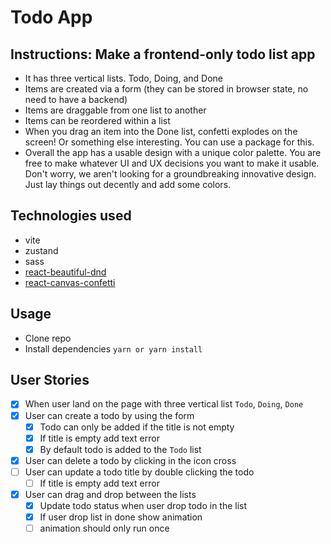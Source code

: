 # Todo App

## Instructions: Make a frontend-only todo list app

* It has three vertical lists. Todo, Doing, and Done
* Items are created via a form (they can be stored in browser state, no need to have
a backend)
* Items are draggable from one list to another
* Items can be reordered within a list
* When you drag an item into the Done list, confetti explodes on the screen! Or
something else interesting. You can use a package for this.
* Overall the app has a usable design with a unique color palette. You are free to
make whatever UI and UX decisions you want to make it usable. Don't worry, we aren't looking for a groundbreaking innovative design. Just lay things out decently and add some colors.

## Technologies used

* vite
* zustand
* sass
* [react-beautiful-dnd](https://github.com/atlassian/react-beautiful-dnd/blob/master/docs/api/drag-drop-context.md)
* [react-canvas-confetti](https://www.npmjs.com/package/react-canvas-confetti)

## Usage

* Clone repo
* Install dependencies ``yarn or yarn install``

## User Stories

* [x] When user land on the page with three vertical list ``Todo``, ``Doing``, ``Done``
* [x] User can create a todo by using the form
  * [x] Todo can only be added if the title is not empty
  * [x] If title is empty add text error
  * [x] By default todo is added to the ``Todo`` list
* [x] User can delete a todo by clicking in the icon cross
* [ ] User can update a todo title by double clicking the todo
  * [ ] If title is empty add text error
* [x] User can drag and drop between the lists
  * [x] Update todo status when user drop todo in the list
  * [x] If user drop list in done show animation
  * [ ] animation should only run once
